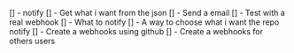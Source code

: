 [] - notify
[] - Get what i want from the json
[] - Send a email
[] - Test with a real webhook
[] - What to notify
[] - A way to choose what i want the repo notify
[] - Create a webhooks using github
[] - Create a webhooks for others users
